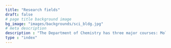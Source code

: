 ```yaml
---
title: "Research fields"
draft: false
# page title background image
bg_image: "images/backgrounds/sci_bldg.jpg"
# meta description
description : "The Department of Chemistry has three major courses: Molecular Chemistry (Physical Chemistry), Material Chemistry (Inorganic and Analytical Chemistry), and Reaction Chemistry (Organic Chemistry), and is staffed with personnel capable of covering and teaching a wide range of research areas in chemistry. A distinctive feature of the department is that it maintains a research system that enables the analysis of the geometrical and electronic structures of molecules and molecular assemblies and, based on these results, the state analysis at the molecular level of the synthesis, physical properties, and reactivity of more macroscopic inorganic and organic compounds. Through research in these areas, we aim to elucidate the correlation between material structure and functional expression, and to create new materials with high functionality."
type : "index"
---
```

